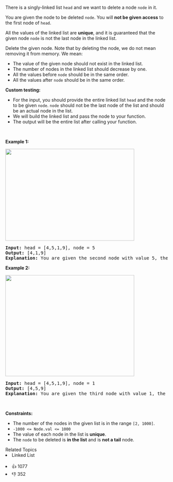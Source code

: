 <p>There is a singly-linked list <code>head</code> and we want to delete a node <code>node</code> in it.</p>

<p>You are given the node to be deleted <code>node</code>. You will <strong>not be given access</strong> to the first node of <code>head</code>.</p>

<p>All the values of the linked list are <strong>unique</strong>, and it is guaranteed that the given node <code>node</code> is not the last node in the linked list.</p>

<p>Delete the given node. Note that by deleting the node, we do not mean removing it from memory. We mean:</p>

<ul> 
 <li>The value of the given node should not exist in the linked list.</li> 
 <li>The number of nodes in the linked list should decrease by one.</li> 
 <li>All the values before <code>node</code> should be in the same order.</li> 
 <li>All the values after <code>node</code> should be in the same order.</li> 
</ul>

<p><strong>Custom testing:</strong></p>

<ul> 
 <li>For the input, you should provide the entire linked list <code>head</code> and the node to be given <code>node</code>. <code>node</code> should not be the last node of the list and should be an actual node in the list.</li> 
 <li>We will build the linked list and pass the node to your function.</li> 
 <li>The output will be the entire list after calling your function.</li> 
</ul>

<p>&nbsp;</p> 
<p><strong class="example">Example 1:</strong></p> 
<img alt="" src="https://assets.leetcode.com/uploads/2020/09/01/node1.jpg" style="width: 400px; height: 286px;" /> 
<pre>
<strong>Input:</strong> head = [4,5,1,9], node = 5
<strong>Output:</strong> [4,1,9]
<strong>Explanation: </strong>You are given the second node with value 5, the linked list should become 4 -&gt; 1 -&gt; 9 after calling your function.
</pre>

<p><strong class="example">Example 2:</strong></p> 
<img alt="" src="https://assets.leetcode.com/uploads/2020/09/01/node2.jpg" style="width: 400px; height: 315px;" /> 
<pre>
<strong>Input:</strong> head = [4,5,1,9], node = 1
<strong>Output:</strong> [4,5,9]
<strong>Explanation: </strong>You are given the third node with value 1, the linked list should become 4 -&gt; 5 -&gt; 9 after calling your function.
</pre>

<p>&nbsp;</p> 
<p><strong>Constraints:</strong></p>

<ul> 
 <li>The number of the nodes in the given list is in the range <code>[2, 1000]</code>.</li> 
 <li><code>-1000 &lt;= Node.val &lt;= 1000</code></li> 
 <li>The value of each node in the list is <strong>unique</strong>.</li> 
 <li>The <code>node</code> to be deleted is <strong>in the list</strong> and is <strong>not a tail</strong> node.</li> 
</ul>

<div><div>Related Topics</div><div><li>Linked List</li></div></div><br><div><li>👍 1077</li><li>👎 352</li></div>